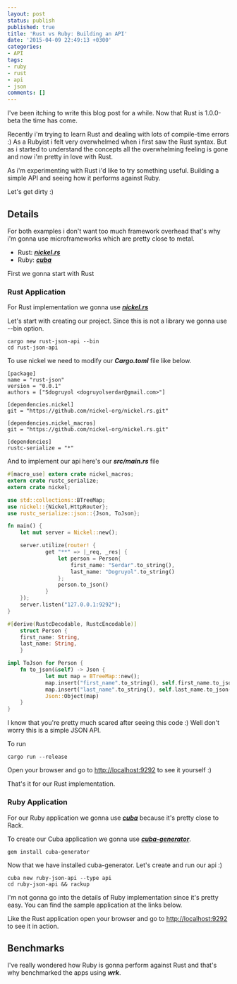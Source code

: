 ```yaml
---
layout: post
status: publish
published: true
title: 'Rust vs Ruby: Building an API'
date: '2015-04-09 22:49:13 +0300'
categories:
- API
tags:
- ruby
- rust
- api
- json
comments: []
---
```


I've been itching to write this blog post for a while. Now that Rust is 1.0.0-beta
the time has come.

Recently i'm trying to learn Rust and dealing with lots of compile-time errors :)
As a Rubyist i felt very overwhelmed when i first saw the Rust syntax. But as i started
to understand the concepts all the overwhelming feeling is gone and now i'm pretty in love
with Rust.

As i'm experimenting with Rust i'd like to try something useful. Building a simple API and
seeing how it performs against Ruby.

Let's get dirty :)

## Details

For both examples i don't want too much framework overhead that's why i'm gonna use microframeworks which are pretty close to metal.

* Rust: ***[nickel.rs](https://github.com/nickel-org/nickel.rs/)***
* Ruby: ***[cuba](https://github.com/soveran/cuba)***

First we gonna start with Rust

### Rust Application

For Rust implementation we gonna use ***[nickel.rs](https://github.com/nickel-org/nickel.rs/)***

Let's start with creating our project. Since this is not a library we gonna use --bin option.

	cargo new rust-json-api --bin
	cd rust-json-api

To use nickel we need to modify our ***Cargo.toml*** file like below.

	[package]
	name = "rust-json"
	version = "0.0.1"
	authors = ["Sdogruyol <dogruyolserdar@gmail.com>"]

	[dependencies.nickel]
	git = "https://github.com/nickel-org/nickel.rs.git"

	[dependencies.nickel_macros]
	git = "https://github.com/nickel-org/nickel.rs.git"

	[dependencies]
	rustc-serialize = "*"

And to implement our api here's our ***src/main.rs*** file

```rust
#[macro_use] extern crate nickel_macros;
extern crate rustc_serialize;
extern crate nickel;

use std::collections::BTreeMap;
use nickel::{Nickel,HttpRouter};
use rustc_serialize::json::{Json, ToJson};

fn main() {
	let mut server = Nickel::new();

	server.utilize(router! {
			get "**" => |_req, _res| {
				let person = Person{
					first_name: "Serdar".to_string(),
					last_name: "Dogruyol".to_string()
				};
				person.to_json()
			}
	});
	server.listen("127.0.0.1:9292");
}

#[derive(RustcDecodable, RustcEncodable)]
	struct Person {
	first_name: String,
	last_name: String,
	}

impl ToJson for Person {
	fn to_json(&self) -> Json {
			let mut map = BTreeMap::new();
			map.insert("first_name".to_string(), self.first_name.to_json());
			map.insert("last_name".to_string(), self.last_name.to_json());
			Json::Object(map)
	}
}
```

I know that you're pretty much scared after seeing this code :) Well don't worry this
is a simple JSON API.

To run

	cargo run --release

Open your browser and go to [http://localhost:9292](http://localhost:9292) to see it yourself :)

That's it for our Rust implementation.

### Ruby Application

For our Ruby application we gonna use ***[cuba](https://github.com/soveran/cuba)*** because it's pretty close to Rack.

To create our Cuba application we gonna use ***[cuba-generator](https://github.com/Sdogruyol/cuba-generator)***.

	gem install cuba-generator

Now that we have installed cuba-generator. Let's create and run our api :)

```
cuba new ruby-json-api --type api
cd ruby-json-api && rackup
```

I'm not gonna go into the details of Ruby implementation since it's pretty easy. You can
find the sample application at the links below.

Like the Rust application open your browser and go to [http://localhost:9292](http://localhost:9292) to see it in action.

## Benchmarks

I've really wondered how Ruby is gonna perform against Rust and that's why benchmarked the
apps using ***wrk***.
